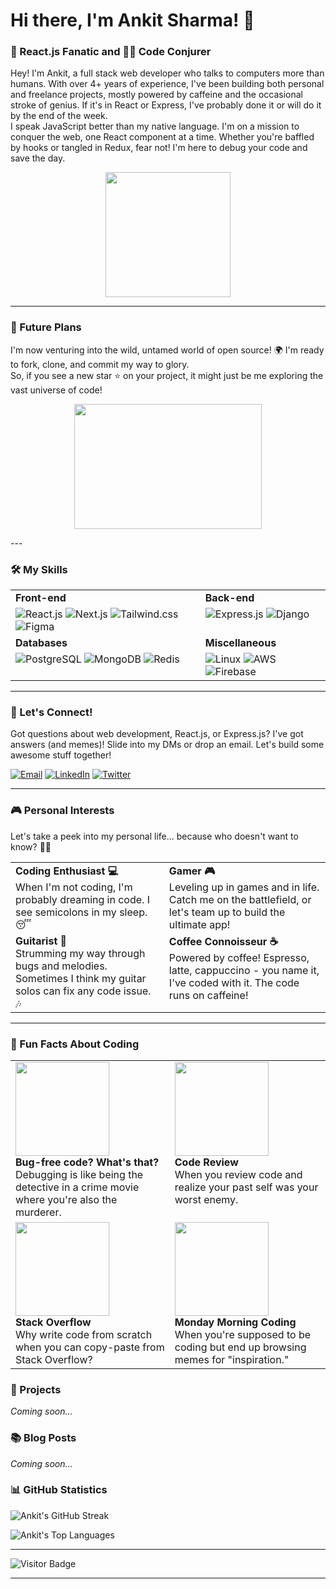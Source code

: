 # Hi there, I'm Ankit Sharma! 👋

   ### 🩷 React.js Fanatic and 🧙‍♂️ Code Conjurer

   Hey! I'm Ankit, a full stack web developer who talks to computers more than humans. With over 4+ years of experience, I've been building both personal and freelance projects, mostly powered by caffeine and the occasional stroke of genius. If it's in React or Express, I've probably done it or will do it by the end of the week. <br/>      I speak JavaScript better than my native language. I'm on a mission to conquer the web, one React component at a time. Whether you're baffled by hooks or tangled in Redux, fear not! I'm here to debug your code and save the day.

   <p align="center">
    <img src="https://i.pinimg.com/564x/5d/98/e1/5d98e1f50ecd12004269fbfa0ada2a9d.jpg" width="200" height="200"/>
   </p>

---
### 🎯 Future Plans

  I'm now venturing into the wild, untamed world of open source! 🌍 
  I'm ready to fork, clone, and commit my way to glory.<br />
  So, if you see a new star ⭐ on your project, it might just be me exploring the vast universe of code!

<p align="center">
  <img src="https://media.giphy.com/media/13HgwGsXF0aiGY/giphy.gif" width="300" height="200" />
</p>
---

### 🛠️ My Skills

<table>
  <tr>
    <td valign="top"><strong>Front-end</strong></td>
    <td valign="top"><strong>Back-end</strong></td>
  </tr>
  <tr>
    <td valign="top">
      <img src="https://img.shields.io/badge/React.js-20232A?style=for-the-badge&logo=react&logoColor=61DAFB" alt="React.js" />
      <img src="https://img.shields.io/badge/Next.js-000000?style=for-the-badge&logo=nextdotjs&logoColor=white" alt="Next.js" />
      <img src="https://img.shields.io/badge/Tailwind.css-38B2AC?style=for-the-badge&logo=tailwind-css&logoColor=white" alt="Tailwind.css" />
      <img src="https://img.shields.io/badge/Figma-F24E1E?style=for-the-badge&logo=figma&logoColor=white" alt="Figma" />
    </td>
    <td valign="top">
      <img src="https://img.shields.io/badge/Express.js-000000?style=for-the-badge&logo=express&logoColor=white" alt="Express.js" />
      <img src="https://img.shields.io/badge/Django-092E20?style=for-the-badge&logo=django&logoColor=white" alt="Django" />
    </td>
  </tr>
  <tr>
    <td valign="top"><strong>Databases</strong></td>
    <td valign="top"><strong>Miscellaneous</strong></td>
  </tr>
  <tr>
    <td valign="top">
      <img src="https://img.shields.io/badge/PostgreSQL-316192?style=for-the-badge&logo=postgresql&logoColor=white" alt="PostgreSQL" />
      <img src="https://img.shields.io/badge/MongoDB-47A248?style=for-the-badge&logo=mongodb&logoColor=white" alt="MongoDB" />
      <img src="https://img.shields.io/badge/Redis-DC382D?style=for-the-badge&logo=redis&logoColor=white" alt="Redis" />
    </td>
    <td valign="top">
      <img src="https://img.shields.io/badge/Linux-FCC624?style=for-the-badge&logo=linux&logoColor=black" alt="Linux" />
      <img src="https://img.shields.io/badge/AWS-232F3E?style=for-the-badge&logo=amazon-aws&logoColor=white" alt="AWS" />
      <img src="https://img.shields.io/badge/Firebase-FFCA28?style=for-the-badge&logo=firebase&logoColor=black" alt="Firebase" />
    </td>
  </tr>
</table>

---

### 💬 Let's Connect!

Got questions about web development, React.js, or Express.js? I've got answers (and memes)! Slide into my DMs or drop an email. Let's build some awesome stuff together!

[![Email](https://img.shields.io/badge/Email-D14836?style=for-the-badge&logo=gmail&logoColor=white)](mailto:ankitsharmagh093@gmail.com)
[![LinkedIn](https://img.shields.io/badge/LinkedIn-0A66C2?style=for-the-badge&logo=linkedin&logoColor=white)](https://www.linkedin.com/in/ankit-sharma-0b0b9b223/)
[![Twitter](https://img.shields.io/badge/Twitter-1DA1F2?style=for-the-badge&logo=twitter&logoColor=white)](https://x.com/ankit6901sh)

---

### 🎮 Personal Interests

Let's take a peek into my personal life... because who doesn't want to know? 🕵️‍♂️

<table>
  <tr>
    <td valign="top">
      <strong>Coding Enthusiast 💻</strong><br>
      When I'm not coding, I'm probably dreaming in code. I see semicolons in my sleep. 😴
    </td>
    <td valign="top">
      <strong>Gamer 🎮</strong><br>
      Leveling up in games and in life. Catch me on the battlefield, or let's team up to build the ultimate app!
    </td>
  </tr>
  <tr>
    <td valign="top">
      <strong>Guitarist 🎸</strong><br>
      Strumming my way through bugs and melodies. Sometimes I think my guitar solos can fix any code issue. 🎶
    </td>
    <td valign="top">
      <strong>Coffee Connoisseur ☕</strong><br>
      Powered by coffee! Espresso, latte, cappuccino - you name it, I've coded with it. The code runs on caffeine!
    </td>
  </tr>
</table>

---
### 🤣 Fun Facts About Coding

<table>
  <tr>
    <td valign="top">
      <img src="https://media.giphy.com/media/JIX9t2j0ZTN9S/giphy.gif" width="150" />
      <br>
      <strong>Bug-free code? What's that?</strong><br>
      Debugging is like being the detective in a crime movie where you're also the murderer.
    </td>
    <td valign="top">
      <img src="https://media.giphy.com/media/ZVik7pBtu9dNS/giphy.gif" width="150" />
      <br>
      <strong>Code Review</strong><br>
      When you review code and realize your past self was your worst enemy.
    </td>
  </tr>
  <tr>
    <td valign="top">
      <img src="https://media.giphy.com/media/3o6Zt8MgUuvSbkZYWc/giphy.gif" width="150" />
      <br>
      <strong>Stack Overflow</strong><br>
      Why write code from scratch when you can copy-paste from Stack Overflow?
    </td>
    <td valign="top">
      <img src="https://media.giphy.com/media/26FPCXdkvDbKBbgOI/giphy.gif" width="150" />
      <br>
      <strong>Monday Morning Coding</strong><br>
      When you're supposed to be coding but end up browsing memes for "inspiration."
    </td>
  </tr>
</table>

### 🚀 Projects
*Coming soon...*

### 📚 Blog Posts
*Coming soon...*


### 📊 GitHub Statistics

![Ankit's GitHub Streak](https://github-readme-streak-stats.herokuapp.com/?user=afk-ankit&theme=dark)
<br>
<!-- ![Ankit's GitHub Stats](https://github-readme-stats.vercel.app/api?username=afk-ankit&show_icons=true&theme=dark) -->

![Ankit's Top Languages](https://github-readme-stats.vercel.app/api/top-langs/?username=afk-ankit&layout=compact&theme=dark)

---


![Visitor Badge](https://visitor-badge.laobi.icu/badge?page_id=afk-ankit.afk-ankit)

---
